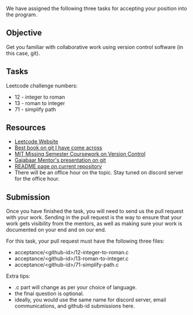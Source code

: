 We have assigned the following three tasks
for accepting your position into the program.

## Objective

Get you familiar with collaborative work
using version control software (in this case, git).

## Tasks

Leetcode challenge numbers:
- 12 - integer to roman
- 13 - roman to integer
- 71 - simplify path

## Resources
- [Leetcode Website](https://leetcode.com)
- [Best book on git I have come across](https://git-scm.com/book/en/v2)
- [MIT Missing Semester Coursework on Version Control](https://missing.csail.mit.edu/2020/version-control/)
- [Gajabaar Mentor's presentation on git](https://drive.google.com/drive/folders/1NrNdBcl2kWSPyZxURVZ6eSmdB4hfbwru?usp=sharing)
- [README page on current repository](https://github.com/gajabaar/2023-summer)
- There will be an office hour on the topic. Stay tuned on discord server for the office hour.


## Submission

Once you have finished the task, 
you will need to send us the pull request with your work.
Sending in the pull request is the way to ensure that
your work gets visibility from the mentors, as well as
making sure your work is documented on your end and on 
our end.

For this task, your pull request must have the following three files:
- acceptance/\<github-id>/12-integer-to-roman.c
- acceptance/\<github-id>/13-roman-to-integer.c
- acceptance/\<github-id>/71-simplify-path.c

Extra tips:
- .c part will change as per your choice of language.
- the final question is optional.
- ideally, you would use the same name for discord server, 
email communications, and github-id submissions here.
